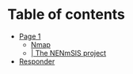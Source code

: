 # Table of contents

* [Page 1](README.md)
  * [Nmap](page-1/nmap.md)
  * [| The NENmSIS project](page-1/or-the-nenmsis-project.md)
* [Responder](responder.md)
